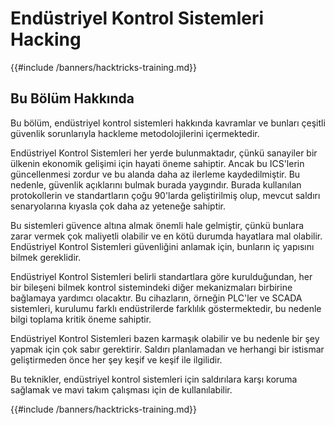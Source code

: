 # Endüstriyel Kontrol Sistemleri Hacking

{{#include /banners/hacktricks-training.md}}

## Bu Bölüm Hakkında

Bu bölüm, endüstriyel kontrol sistemleri hakkında kavramlar ve bunları çeşitli güvenlik sorunlarıyla hackleme metodolojilerini içermektedir.

Endüstriyel Kontrol Sistemleri her yerde bulunmaktadır, çünkü sanayiler bir ülkenin ekonomik gelişimi için hayati öneme sahiptir. Ancak bu ICS'lerin güncellenmesi zordur ve bu alanda daha az ilerleme kaydedilmiştir. Bu nedenle, güvenlik açıklarını bulmak burada yaygındır. Burada kullanılan protokollerin ve standartların çoğu 90'larda geliştirilmiş olup, mevcut saldırı senaryolarına kıyasla çok daha az yeteneğe sahiptir.

Bu sistemleri güvence altına almak önemli hale gelmiştir, çünkü bunlara zarar vermek çok maliyetli olabilir ve en kötü durumda hayatlara mal olabilir. Endüstriyel Kontrol Sistemleri güvenliğini anlamak için, bunların iç yapısını bilmek gereklidir.

Endüstriyel Kontrol Sistemleri belirli standartlara göre kurulduğundan, her bir bileşeni bilmek kontrol sistemindeki diğer mekanizmaları birbirine bağlamaya yardımcı olacaktır. Bu cihazların, örneğin PLC'ler ve SCADA sistemleri, kurulumu farklı endüstrilerde farklılık göstermektedir, bu nedenle bilgi toplama kritik öneme sahiptir.

Endüstriyel Kontrol Sistemleri bazen karmaşık olabilir ve bu nedenle bir şey yapmak için çok sabır gerektirir. Saldırı planlamadan ve herhangi bir istismar geliştirmeden önce her şey keşif ve keşif ile ilgilidir.

Bu teknikler, endüstriyel kontrol sistemleri için saldırılara karşı koruma sağlamak ve mavi takım çalışması için de kullanılabilir.

{{#include /banners/hacktricks-training.md}}
